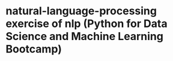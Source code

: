 # natural-language-processing exercise of nlp (Python for Data Science and Machine Learning Bootcamp)
